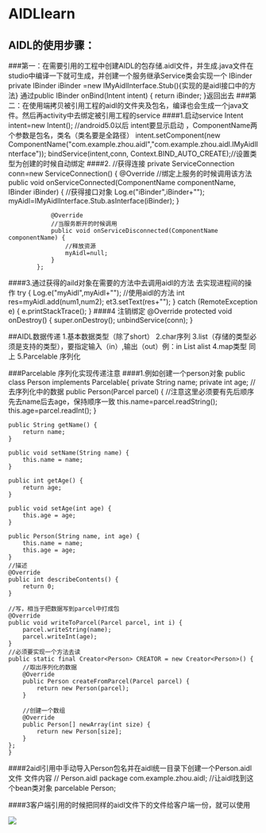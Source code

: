 # AIDLlearn
## AIDL的使用步骤：

###第一：在需要引用的工程中创建AIDL的包存储.aidl文件，并生成.java文件在studio中编译一下就可生成，并创建一个服务继承Service类会实现一个 IBinder
			 private IBinder iBinder =new IMyAidlInterface.Stub(){实现的是aidl接口中的方法}
		通过public IBinder onBind(Intent intent) {
        return iBinder;
   		 }返回出去
###第二：在使用端拷贝被引用工程的aidl的文件夹及包名，编译也会生成一个java文件。然后再activity中去绑定被引用工程的service
####1.启动service
 	 	Intent intent=new Intent();
        //android5.0以后  intent要显示启动 ，ComponentName两个参数是包名，类名（类名要是全路径）
        intent.setComponent(new ComponentName("com.example.zhou.aidl","com.example.zhou.aidl.IMyAidlInterface"));
        bindService(intent,conn, Context.BIND_AUTO_CREATE);//设置类型为创建的时候自动绑定
####2. //获得连接
		    private  ServiceConnection conn=new ServiceConnection() {
		        @Override
		        //绑定上服务的时候调用该方法
		        public void onServiceConnected(ComponentName componentName, IBinder iBinder) {
		            //获得接口对象
		            Log.e("iBinder",iBinder+"");
		            	myAidl=IMyAidlInterface.Stub.asInterface(iBinder);
		        }
		
		        @Override
		        //当服务断开的时候调用
		        public void onServiceDisconnected(ComponentName componentName) {
		            //释放资源
		            myAidl=null;
		        }
		    };
####3.通过获得的aild对象在需要的方法中去调用aidl的方法  去实现进程间的操作
	 try {
            Log.e("myAidl",myAidl+"");
		//使用aidl的方法
            int res=myAidl.add(num1,num2);
            et3.setText(res+"");
        } catch (RemoteException e) {
            e.printStackTrace();
        }
####4 注销绑定
		@Override
    protected void onDestroy() {
        super.onDestroy();
        unbindService(conn);
    }

##AIDL数据传递
	1.基本数据类型（除了short）
	2.char序列
	3.list（存储的类型必须是支持的类型），要指定输入（in）,输出（out）例：in List<String> alist
	4.map类型 同上
	5.Parcelable 序列化

###Parcelable 序列化实现传递注意
####1.例如创建一个person对象
	public class Person  implements Parcelable{
    private String name;
    private int age;
	//去序列化中的数据
    public Person(Parcel parcel) {
        //注意这里必须要有先后顺序先去name后去age，保持顺序一致
        this.name=parcel.readString();
        this.age=parcel.readInt();
    }

    public String getName() {
        return name;
    }

    public void setName(String name) {
        this.name = name;
    }

    public int getAge() {
        return age;
    }

    public void setAge(int age) {
        this.age = age;
    }

    public Person(String name, int age) {
        this.name = name;
        this.age = age;
    }
    //描述
    @Override
    public int describeContents() {
        return 0;
    }

    //写，相当于把数据写到parcel中打成包
    @Override
    public void writeToParcel(Parcel parcel, int i) {
        parcel.writeString(name);
        parcel.writeInt(age);
    }
    //必须要实现一个方法去读
    public static final Creator<Person> CREATOR = new Creator<Person>() {
        //取出序列化的数据
        @Override
        public Person createFromParcel(Parcel parcel) {
            return new Person(parcel);
        }

        //创建一个数组
        @Override
        public Person[] newArray(int size) {
            return new Person[size];
        }
    };
	}
####2aidl引用中手动导入Person包名并在aidl统一目录下创建一个Person.aidl文件
	文件内容
	// Person.aidl
	package com.example.zhou.aidl;
	//让aidl找到这个bean类对象
	parcelable Person;

####3客户端引用的时候把同样的aidl文件下的文件给客户端一份，就可以使用

	
![](C:\Users\zhou\Desktop\QQ图片20160903165246.png)
